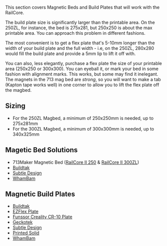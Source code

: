 This section covers Magnetic Beds and Build Plates that will work with the RailCore.

The build plate size is significantly larger than the printable area. On the 250ZL, for instance, the bed is 275x281, but 250x250 is about the max printable area. You can approach this problem in different fashions. 

The most convenient is to get a flex plate that's 5-10mm longer than the width of your build plate and the full width - i.e, on the 250ZL, 280x280 would fill the build plate and provide a 5mm lip to lift it off with. 

You can also, less elegantly, purchase a flex plate the size of your printable area (250x250 or 300x300). You can eyeball it, or mark your bed in some fashion with alignment marks. This works, but some may find it inelegant. The magnets in the 713 mag bed are *strong*, so you will want to make a tab (Kapton tape works well) in one corner to allow you to lift the flex plate off the magbed. 

## Sizing 
  * For the 250ZL Magbed, a minimum of 250x250mm is needed, up to 275x281mm
  * For the 300ZL Magbed, a minimum of 300x300mm is needed, up to 340x325mm

## Magetic Bed Solutions
  * 713Maker Magnetic Bed ([RailCore II 250](https://713maker.com/railcore/railcore-ii-250zl/railcore-ii-250zl-magnetic-heated-bed) & [RailCore II 300ZL](https://713maker.com/railcore/railcore-ii-300zl/railcore-ii-300zl-magnetic-heated-bed))
  * [Buildtak](https://www.buildtak.com/product/complete-buildtak-flexplate-system/)
  * [Subtle Design](https://subtle.design/)
  * [WhamBam](https://whambam3d.com/collections/pre-sale/products/flexible-build-system-340-x-325)
  
## Magnetic Build Plates
  * [Buildtak](https://www.buildtak.com/product/flexplate-surface/)
  * [EZFlex Plate](https://www.th3dstudio.com/product/ezflex-plate-bundle/)
  * [Funssor Creality CR-10 Plate](https://www.aliexpress.com/item/Funssor-Creality-CR-10-heated-bed-Ultem-1000-PEI-powder-coated-spring-steel-305mm-Double-sided/33003834729.html?spm=a2g0s.9042311.0.0.75d74c4ddCEd4j)
  * [Geckotek](https://www.geckotek.co/collections/build-plates/products/custom-ez-stik-build-plate?variant=14029925777523)
  * [Subtle Design](https://subtle.design/)
  * [Printed Solid](https://www.printedsolid.com/products/blank-plate-for-railcore-300zl-and-300zlt)
  * [WhamBam](https://whambam3d.com/collections/accessories/products/copy-of-add-on-flexi-plate)

